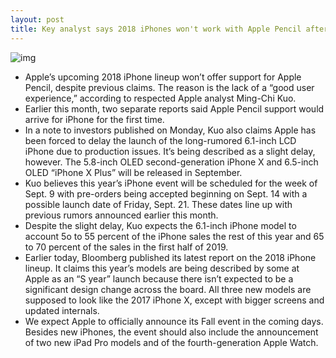 ```yaml
---
layout: post
title: Key analyst says 2018 iPhones won't work with Apple Pencil after all
---
```

![img](http://media.idownloadblog.com/wp-content/uploads/2018/08/red-stage.jpg)
* Apple’s upcoming 2018 iPhone lineup won’t offer support for Apple Pencil, despite previous claims. The reason is the lack of a “good user experience,” according to respected Apple analyst Ming-Chi Kuo.  
* Earlier this month, two separate reports said Apple Pencil support would arrive for iPhone for the first time.
* In a note to investors published on Monday, Kuo also claims Apple has been forced to delay the launch of the long-rumored 6.1-inch LCD iPhone due to production issues. It’s being described as a slight delay, however. The 5.8-inch OLED second-generation iPhone X and 6.5-inch OLED “iPhone X Plus” will be released in September.
* Kuo believes this year’s iPhone event will be scheduled for the week of Sept. 9 with pre-orders being accepted beginning on Sept. 14 with a possible launch date of Friday, Sept. 21. These dates line up with previous rumors announced earlier this month.
* Despite the slight delay, Kuo expects the 6.1-inch iPhone model to account 5o to 55 percent of the iPhone sales the rest of this year and 65 to 70 percent of the sales in the first half of 2019.
* Earlier today, Bloomberg published its latest report on the 2018 iPhone lineup. It claims this year’s models are being described by some at Apple as an “S year” launch because there isn’t expected to be a significant design change across the board. All three new models are supposed to look like the 2017 iPhone X, except with bigger screens and updated internals.
* We expect Apple to officially announce its Fall event in the coming days. Besides new iPhones, the event should also include the announcement of two new iPad Pro models and of the fourth-generation Apple Watch.

